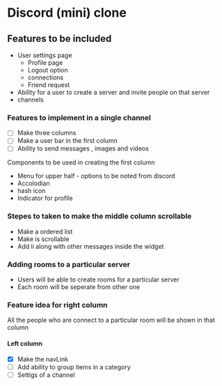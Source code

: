 # Discord (mini) clone

## Features to be included
- User settings page 
  - Profile page
  - Logout option
  - connections
  - Friend request 
- Ability for a user to create a server and invite people on that server
- channels
### Features to implement in a single channel
- [ ] Make three columns
- [ ] Make a user bar in the first column
- [ ] Ability to send messages , images and videos

Components to be used in creating the first column
- Menu for upper half - options to be noted from discord
- Accolodian
- hash icon
- Indicator for profile

### Stepes to taken to make the middle column scrollable
- Make a ordered list
- Make is scrollable
- Add li along with other messages inside the widget

### Adding rooms to a particular server
- Users will be able to create rooms for a particular server
- Each room will be seperate from other one

### Feature idea for right column
All the people who are connect to a particular room will be shown in that column

#### Left column
- [x] Make the navLink 
- [ ] Add ability to group items in a category
- [ ] Settigs of a channel
